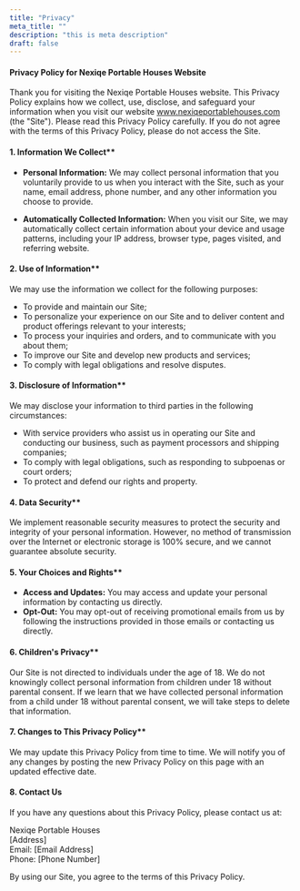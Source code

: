 ```yaml
---
title: "Privacy"
meta_title: ""
description: "this is meta description"
draft: false
---
```


#### Privacy Policy for Nexiqe Portable Houses Website



Thank you for visiting the Nexiqe Portable Houses website. This Privacy Policy explains how we collect, use, disclose, and safeguard your information when you visit our website www.nexiqeportablehouses.com (the "Site"). Please read this Privacy Policy carefully. If you do not agree with the terms of this Privacy Policy, please do not access the Site.

#### 1. Information We Collect**

- **Personal Information:** We may collect personal information that you voluntarily provide to us when you interact with the Site, such as your name, email address, phone number, and any other information you choose to provide.
  
- **Automatically Collected Information:** When you visit our Site, we may automatically collect certain information about your device and usage patterns, including your IP address, browser type, pages visited, and referring website.

#### 2. Use of Information**

We may use the information we collect for the following purposes:

- To provide and maintain our Site;
- To personalize your experience on our Site and to deliver content and product offerings relevant to your interests;
- To process your inquiries and orders, and to communicate with you about them;
- To improve our Site and develop new products and services;
- To comply with legal obligations and resolve disputes.

#### 3. Disclosure of Information**

We may disclose your information to third parties in the following circumstances:

- With service providers who assist us in operating our Site and conducting our business, such as payment processors and shipping companies;
- To comply with legal obligations, such as responding to subpoenas or court orders;
- To protect and defend our rights and property.

#### 4. Data Security**

We implement reasonable security measures to protect the security and integrity of your personal information. However, no method of transmission over the Internet or electronic storage is 100% secure, and we cannot guarantee absolute security.

#### 5. Your Choices and Rights**

- **Access and Updates:** You may access and update your personal information by contacting us directly.
- **Opt-Out:** You may opt-out of receiving promotional emails from us by following the instructions provided in those emails or contacting us directly.

#### 6. Children's Privacy**

Our Site is not directed to individuals under the age of 18. We do not knowingly collect personal information from children under 18 without parental consent. If we learn that we have collected personal information from a child under 18 without parental consent, we will take steps to delete that information.

#### 7. Changes to This Privacy Policy**

We may update this Privacy Policy from time to time. We will notify you of any changes by posting the new Privacy Policy on this page with an updated effective date.

#### 8. Contact Us

If you have any questions about this Privacy Policy, please contact us at:

Nexiqe Portable Houses  
[Address]  
Email: [Email Address]  
Phone: [Phone Number]

By using our Site, you agree to the terms of this Privacy Policy.